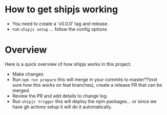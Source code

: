 # How to get shipjs working
* You need to create a 'v0.0.0' tag and release.
* run `shipjs setup` ... follow the config options

# Overview

Here is a quick overview of how shipjs works in this project.

* Make changes
* Run `npm run prepare` this will merge in your commits to master??(not sure how this works on feat branches), create a release PR that can be merged.
* Review the PR and add details to change log.
* Run `shipjs trigger` this will deploy the npm packages... or since we have gh actions setup it will do it automatically. 
